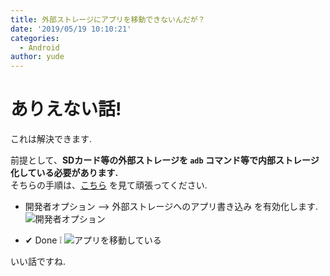 ```yaml
---
title: 外部ストレージにアプリを移動できないんだが？
date: '2019/05/19 10:10:21'
categories:
  - Android
author: yude
---
```


# ありえない話!
これは解決できます.  
<!--more-->
前提として、**SDカード等の外部ストレージを `adb` コマンド等で内部ストレージ化している必要があります.**  
そちらの手順は、[こちら](https://sp7pc.com/google/android/24933) を見て頑張ってください.

* 開発者オプション --> 外部ストレージへのアプリ書き込み を有効化します.
![開発者オプション](https://i.vgy.me/zFMJbg.png "開発者オプション のスクリーンショット")

* ✔ Done ❕
![アプリを移動している](https://i.vgy.me/Vw1Zlm.png "アプリを移動しているスクリーンショット")

いい話ですね.